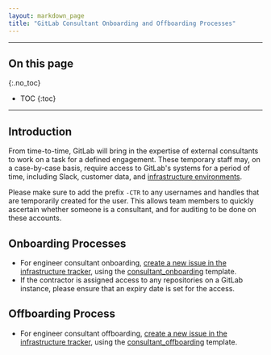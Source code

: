 ```yaml
---
layout: markdown_page
title: "GitLab Consultant Onboarding and Offboarding Processes"
---
```


----

## On this page
{:.no_toc}

- TOC
{:toc}

----

## Introduction

From time-to-time, GitLab will bring in the expertise of external consultants to work on a task for a defined engagement. These temporary staff may, on a case-by-case basis, require access to GitLab's systems for a period of time, including Slack, customer data, and [infrastructure environments](https://github.com/daijapan/test/tree/master/engineering/infrastructure/environments/index.html.md).

Please make sure to add the prefix `-CTR` to any usernames and handles that are temporarily created for the user. This allows team members to quickly ascertain whether someone is a consultant, and for auditing to be done on these accounts.

## Onboarding Processes

- For engineer consultant onboarding, [create a new issue in the infrastructure tracker](https://gitlab.com/gitlab-com/infrastructure/issues/new?issuable_template=consultant_onboarding/index.html.md), using the [consultant_onboarding](https://gitlab.com/gitlab-com/infrastructure/blob/master/.gitlab/issue_templates/consultant_onboarding.md) template.
- If the contractor is assigned access to any repositories on a GitLab instance, please ensure that an expiry date is set for the access.

## Offboarding Process
- For engineer consultant offboarding, [create a new issue in the infrastructure tracker](https://gitlab.com/gitlab-com/infrastructure/issues/new?issuable_template=consultant_offboarding/index.html.md), using the [consultant_offboarding](https://gitlab.com/gitlab-com/infrastructure/blob/master/.gitlab/issue_templates/consultant_offboarding.md) template.
